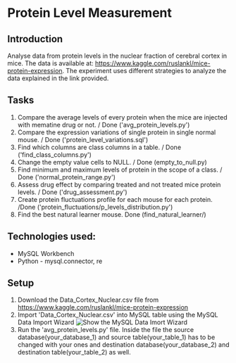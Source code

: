# Protein Level Measurement

## Introduction
Analyse data from protein levels in the nuclear fraction of cerebral cortex in mice. The data is available at: https://www.kaggle.com/ruslankl/mice-protein-expression. The experiment uses different strategies to analyze the data explained in the link provided. 

## Tasks

1. Compare the average levels of every protein when the mice are injected with mematine drug or not. / Done ('avg_protein_levels.py')
2. Compare the expression variations of single protein in single normal mouse. / Done ('protein_level_variations.sql')
3. Find which columns are class columns in a table. / Done ('find_class_columns.py')
4. Change the empty value cells to NULL. / Done (empty_to_null.py)
5. Find minimum and maximum levels of protein in the scope of a class. / Done ('normal_protein_range.py')
6. Assess drug effect by comparing treated and not treated mice protein levels. / Done ('drug_assessment.py')
7. Create protein fluctuations profile for each mouse for each protein. /Done ('protein_fluctuations/p_levels_distribution.py')
8. Find the best natural learner mouse. Done (find_natural_learner/)

## Technologies used:

* MySQL Workbench
* Python - mysql.connector, re

## Setup

1. Download the Data_Cortex_Nuclear.csv file from https://www.kaggle.com/ruslankl/mice-protein-expression
2. Import 'Data_Cortex_Nuclear.csv' into MySQL table using the MySQL Data Import Wizard
![Show the MySQL Data Imort Wizard](https://user-images.githubusercontent.com/47303660/75633122-348f9c80-5bfa-11ea-8701-0c26302119f3.jpg)
3. Run the 'avg_protein_levels.py' file. Inside the file the source database(your_database_1) and source table(your_table_1) has to be changed with your ones and destination database(your_database_2) and destination table(your_table_2) as well.
